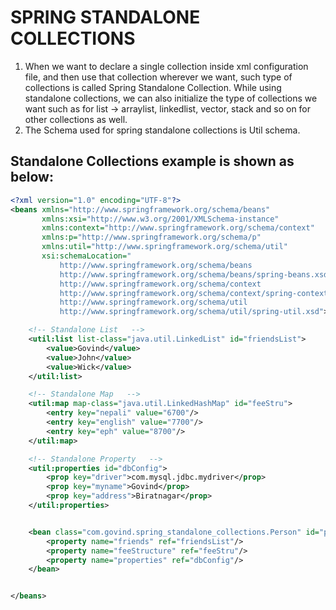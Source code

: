 # SPRING STANDALONE COLLECTIONS

1. When we want to declare a single collection inside xml configuration file, and then use that collection wherever
   we want, such type of collections is called Spring Standalone Collection. While using standalone collections, we can
   also initialize the type of collections we want such as for list -> arraylist, linkedlist, vector, stack and so on
   for
   other collections as well.
2. The Schema used for spring standalone collections is Util schema.

## Standalone Collections example is shown as below:

```xml
<?xml version="1.0" encoding="UTF-8"?>
<beans xmlns="http://www.springframework.org/schema/beans"
       xmlns:xsi="http://www.w3.org/2001/XMLSchema-instance"
       xmlns:context="http://www.springframework.org/schema/context"
       xmlns:p="http://www.springframework.org/schema/p"
       xmlns:util="http://www.springframework.org/schema/util"
       xsi:schemaLocation="
           http://www.springframework.org/schema/beans
           http://www.springframework.org/schema/beans/spring-beans.xsd
           http://www.springframework.org/schema/context
           http://www.springframework.org/schema/context/spring-context.xsd
           http://www.springframework.org/schema/util
           http://www.springframework.org/schema/util/spring-util.xsd">

    <!-- Standalone List   -->
    <util:list list-class="java.util.LinkedList" id="friendsList">
        <value>Govind</value>
        <value>John</value>
        <value>Wick</value>
    </util:list>

    <!-- Standalone Map   -->
    <util:map map-class="java.util.LinkedHashMap" id="feeStru">
        <entry key="nepali" value="6700"/>
        <entry key="english" value="7700"/>
        <entry key="eph" value="8700"/>
    </util:map>

    <!-- Standalone Property   -->
    <util:properties id="dbConfig">
        <prop key="driver">com.mysql.jdbc.mydriver</prop>
        <prop key="myname">Govind</prop>
        <prop key="address">Biratnagar</prop>
    </util:properties>


    <bean class="com.govind.spring_standalone_collections.Person" id="person">
        <property name="friends" ref="friendsList"/>
        <property name="feeStructure" ref="feeStru"/>
        <property name="properties" ref="dbConfig"/>
    </bean>


</beans>
```

